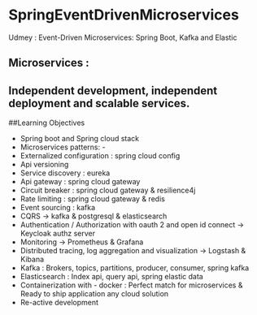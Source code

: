 
# SpringEventDrivenMicroservices
Udmey : Event-Driven Microservices: Spring Boot, Kafka and Elastic

## Microservices :
Independent development, independent deployment and scalable services.
-----------------
##Learning  Objectives
- Spring boot and Spring cloud stack
- Microservices patterns: - 
 - Externalized configuration : spring cloud config 
 - Api versioning 
 - Service discovery : eureka 
 - Api gateway : spring cloud gateway 
 - Circuit breaker : spring cloud gateway & resilience4j 
 - Rate limiting : spring cloud gateway & redis 
 - Event sourcing : kafka 
 - CQRS -> kafka & postgresql & elasticsearch 
 - Authentication / Authorization with oauth 2 and open id connect -> Keycloak authz server
 - Monitoring -> Prometheus & Grafana 
 - Distributed tracing, log aggregation and visualization -> Logstash & Kibana 
- Kafka :  Brokers, topics, partitions, producer, consumer, spring kafka 
- Elasticsearch :  Index api, query api, spring elastic data 
- Containerization with - docker : Perfect match for microservices & Ready to ship application any cloud solution 
- Re-active development

